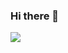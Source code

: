 ### Hi there 👋

<!--
**jinju23/jinju23** is a ✨ _special_ ✨ repository because its `README.md` (this file) appears on your GitHub profile.

Here are some ideas to get you started:

- 🔭 I’m currently working on ...
- 🌱 I’m currently learning ...
- 👯 I’m looking to collaborate on ...
- 🤔 I’m looking for help with ...
- 💬 Ask me about ...
- 📫 How to reach me: ...
- 😄 Pronouns: ...
- ⚡ Fun fact: ...
-->

<a href="https://www.instagram.com/pearl._.lee/" target="_blank"> <img src="https://img.shields.io/badge/Instagram-E4405F?style=flat-square&logo=Android&logoColor=white"/>
  
  </a>
